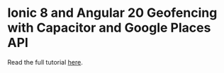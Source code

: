 # Ionic 8 and Angular 20 Geofencing with Capacitor and Google Places API

Read the full tutorial [here]().
